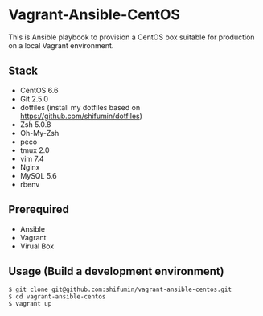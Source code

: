 Vagrant-Ansible-CentOS
===============
This is Ansible playbook to provision a CentOS box suitable for production on a local Vagrant environment.

## Stack
* CentOS 6.6
* Git 2.5.0
* dotfiles (install my dotfiles based on https://github.com/shifumin/dotfiles)
* Zsh 5.0.8
* Oh-My-Zsh
* peco
* tmux 2.0
* vim 7.4
* Nginx
* MySQL 5.6
* rbenv

## Prerequired
* Ansible
* Vagrant
* Virual Box

## Usage (Build a development environment)

```
$ git clone git@github.com:shifumin/vagrant-ansible-centos.git
$ cd vagrant-ansible-centos
$ vagrant up
```
